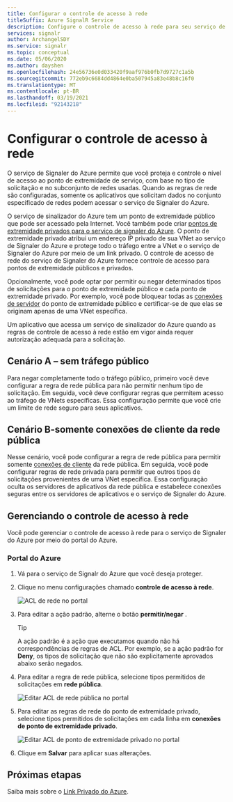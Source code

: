 ```yaml
---
title: Configurar o controle de acesso à rede
titleSuffix: Azure SignalR Service
description: Configure o controle de acesso à rede para seu serviço de Signaler do Azure.
services: signalr
author: ArchangelSDY
ms.service: signalr
ms.topic: conceptual
ms.date: 05/06/2020
ms.author: dayshen
ms.openlocfilehash: 24e56736e0d033420f9aaf976b0fb7d9727c1a5b
ms.sourcegitcommit: 772eb9c6684dd4864e0ba507945a83e48b8c16f0
ms.translationtype: MT
ms.contentlocale: pt-BR
ms.lasthandoff: 03/19/2021
ms.locfileid: "92143218"
---
```

# <a name="configure-network-access-control"></a>Configurar o controle de acesso à rede

O serviço de Signaler do Azure permite que você proteja e controle o nível de acesso ao ponto de extremidade de serviço, com base no tipo de solicitação e no subconjunto de redes usadas. Quando as regras de rede são configuradas, somente os aplicativos que solicitam dados no conjunto especificado de redes podem acessar o serviço de Signaler do Azure.

O serviço de sinalizador do Azure tem um ponto de extremidade público que pode ser acessado pela Internet. Você também pode criar [pontos de extremidade privados para o serviço de signaler do Azure](howto-private-endpoints.md). O ponto de extremidade privado atribui um endereço IP privado de sua VNet ao serviço de Signaler do Azure e protege todo o tráfego entre a VNet e o serviço de Signaler do Azure por meio de um link privado. O controle de acesso de rede do serviço de Signaler do Azure fornece controle de acesso para pontos de extremidade públicos e privados.

Opcionalmente, você pode optar por permitir ou negar determinados tipos de solicitações para o ponto de extremidade público e cada ponto de extremidade privado. Por exemplo, você pode bloquear todas as [conexões de servidor](signalr-concept-internals.md#server-connections) do ponto de extremidade público e certificar-se de que elas se originam apenas de uma VNet específica.

Um aplicativo que acessa um serviço de sinalizador do Azure quando as regras de controle de acesso à rede estão em vigor ainda requer autorização adequada para a solicitação.

## <a name="scenario-a---no-public-traffic"></a>Cenário A – sem tráfego público

Para negar completamente todo o tráfego público, primeiro você deve configurar a regra de rede pública para não permitir nenhum tipo de solicitação. Em seguida, você deve configurar regras que permitem acesso ao tráfego de VNets específicas. Essa configuração permite que você crie um limite de rede seguro para seus aplicativos.

## <a name="scenario-b---only-client-connections-from-public-network"></a>Cenário B-somente conexões de cliente da rede pública

Nesse cenário, você pode configurar a regra de rede pública para permitir somente [conexões de cliente](signalr-concept-internals.md#client-connections) da rede pública. Em seguida, você pode configurar regras de rede privada para permitir que outros tipos de solicitações provenientes de uma VNet específica. Essa configuração oculta os servidores de aplicativos da rede pública e estabelece conexões seguras entre os servidores de aplicativos e o serviço de Signaler do Azure.

## <a name="managing-network-access-control"></a>Gerenciando o controle de acesso à rede

Você pode gerenciar o controle de acesso à rede para o serviço de Signaler do Azure por meio do portal do Azure.

### <a name="azure-portal"></a>Portal do Azure

1. Vá para o serviço de Signalr do Azure que você deseja proteger.

1. Clique no menu configurações chamado **controle de acesso à rede**.

    ![ACL de rede no portal](media/howto-network-access-control/portal.png)

1. Para editar a ação padrão, alterne o botão **permitir/negar** .

    > [!TIP]
    > A ação padrão é a ação que executamos quando não há correspondências de regras de ACL. Por exemplo, se a ação padrão for **Deny**, os tipos de solicitação que não são explicitamente aprovados abaixo serão negados.

1. Para editar a regra de rede pública, selecione tipos permitidos de solicitações em **rede pública**.

    ![Editar ACL de rede pública no portal ](media/howto-network-access-control/portal-public-network.png)

1. Para editar as regras de rede do ponto de extremidade privado, selecione tipos permitidos de solicitações em cada linha em **conexões de ponto de extremidade privado**.

    ![Editar ACL de ponto de extremidade privado no portal ](media/howto-network-access-control/portal-private-endpoint.png)

1. Clique em **Salvar** para aplicar suas alterações.

## <a name="next-steps"></a>Próximas etapas

Saiba mais sobre o [Link Privado do Azure](../private-link/private-link-overview.md).